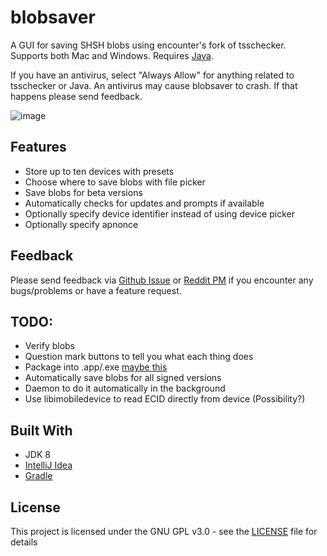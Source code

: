 # blobsaver
A GUI for saving SHSH blobs using encounter's fork of tsschecker. Supports both Mac and Windows. Requires [Java](https://java.com/inc/BrowserRedirect1.jsp).

If you have an antivirus, select "Always Allow" for anything related to tsschecker or Java. An antivirus may cause blobsaver to crash. If that happens please send feedback.

![image](https://i.imgur.com/i74ba2a.png)

## Features
- Store up to ten devices with presets
- Choose where to save blobs with file picker
- Save blobs for beta versions
- Automatically checks for updates and prompts if available
- Optionally specify device identifier instead of using device picker
- Optionally specify apnonce

## Feedback
Please send feedback via [Github Issue](https://github.com/airsquared/blobsaver/issues/new) or [Reddit PM](https://www.reddit.com//message/compose?to=01110101_00101111&subject=Blobsaver+Feedback) if you encounter any bugs/problems or have a feature request. 

## TODO:
- Verify blobs
- Question mark buttons to tell you what each thing does
- Package into .app/.exe [maybe this](https://github.com/Jorl17/jar2app)
- Automatically save blobs for all signed versions
- Daemon to do it automatically in the background
- Use libimobiledevice to read ECID directly from device (Possibility?)

## Built With
- JDK 8
- [IntelliJ Idea](https://www.jetbrains.com/idea/)
- [Gradle](https://gradle.org/) 

## License
This project is licensed under the GNU GPL v3.0 - see the [LICENSE](https://github.com/airsquared/blobsaver/blob/master/LICENSE) file for details
